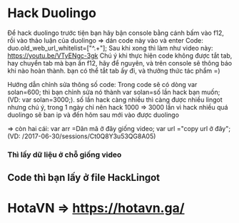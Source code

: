 # Hack Duolingo
Để hack duolingo trước tiện bạn hãy bận console bằng cánh bấm vào f12, rồi vào thảo luận của duolingo => dán code này vào và enter
Code: duo.old_web_url_whitelist=["^.+"];
Sau khi xong thì làm như video này: https://youtu.be/VTyENgc-3gk
Chú ý khi thực hiện code không được tắt tab, hay chuyển tab mà bạn ấn f12, hãy để nguyên, và trên console sẽ thông báo khi nào hoàn thành.
bạn có thể tắt tab ấy đi, và thưởng thức tác phẩm =)

Hướng dẫn chỉnh sửa thông số code:
Trong code sẽ có dòng var solan=600; thì bạn chỉnh sửa nó thành var solan=số lần hack bạn muốn; (VD: var solan=3000;). số lần hack càng
nhiều thì càng được nhiều lingot nhưng chú ý, trong 1 ngày chỉ nên hack 1000 => 3000 lần vì hack nhiều quá duolingo sẽ ban ip và đến hôm
sau mới vào được duolingo

=> còn hai cái:
var arr =Dãn mã ở đây giống video; 
var url ="copy url ở đây"; (VD: /2017-06-30/sessions/Ct0Q8Y3u53QG8A05) 

### Thì lấy dữ liệu ở chỗ giống video

## Code thì bạn lấy ở file HackLingot

# HotaVN => https://hotavn.ga/
